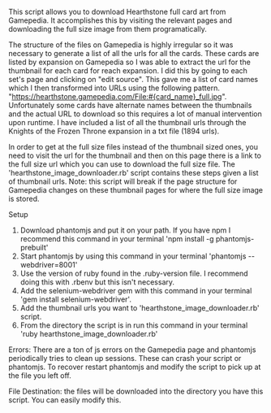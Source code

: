 This script allows you to download Hearthstone full card art from Gamepedia. It accomplishes this by visiting the relevant pages and downloading the full size image from them programatically.

The structure of the files on Gamepedia is highly irregular so it was necessary to generate a list of all the urls for all the cards. These cards are listed by expansion on Gamepedia so I was able to extract the url for the thumbnail for each card for reach expansion. I did this by going to each set's page and clicking on "edit source". This gave me a list of card names which I then transformed into URLs using the following pattern. "https://hearthstone.gamepedia.com/File:#{card_name}_full.jpg". Unfortunately some cards have alternate names between the thumbnails and the actual URL to download so this requires a lot of manual intervention upon runtime. I have included a list of all the thumbnail urls through the Knights of the Frozen Throne expansion in a txt file (1894 urls).

In order to get at the full size files instead of the thumbnail sized ones, you need to visit the url for the thumbnail and then on this page there is a link to the full size url which you can use to download the full size file. The 'hearthstone_image_downloader.rb' script contains these steps given a list of thumbnail urls. Note: this script will break if the page structure for Gamepedia changes on these thumbnail pages for where the full size image is stored.

Setup
1. Download phantomjs and put it on your path. If you have npm I recommend this command in your terminal 'npm install -g phantomjs-prebuilt'
2. Start phantomjs by using this command in your terminal 'phantomjs --webdriver=8001'
3. Use the version of ruby found in the .ruby-version file. I recommend doing this with .rbenv but this isn't necessary.
4. Add the selenium-webdriver gem with this command in your terminal 'gem install selenium-webdriver'.
5. Add the thumbnail urls you want to 'hearthstone_image_downloader.rb' script.
6. From the directory the script is in run this command in your terminal 'ruby hearthstone_image_downloader.rb'

Errors: There are a ton of js errors on the Gamepedia page and phantomjs periodically tries to clean up sessions. These can crash your script or phantomjs. To recover restart phantomjs and modify the script to pick up at the file you left off.

File Destination: the files will be downloaded into the directory you have this script. You can easily modify this.
